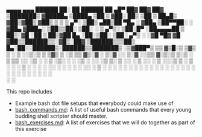  ▄▄▄▄    ▄▄▄        ██████  ██░ ██      ██████  ██ ▄█▀ ██▓ ██▓     ██▓    ▒███████▒
▓█████▄ ▒████▄    ▒██    ▒ ▓██░ ██▒   ▒██    ▒  ██▄█▒ ▓██▒▓██▒    ▓██▒    ▒ ▒ ▒ ▄▀░
▒██▒ ▄██▒██  ▀█▄  ░ ▓██▄   ▒██▀▀██░   ░ ▓██▄   ▓███▄░ ▒██▒▒██░    ▒██░    ░ ▒ ▄▀▒░ 
▒██░█▀  ░██▄▄▄▄██   ▒   ██▒░▓█ ░██      ▒   ██▒▓██ █▄ ░██░▒██░    ▒██░      ▄▀▒   ░
░▓█  ▀█▓ ▓█   ▓██▒▒██████▒▒░▓█▒░██▓   ▒██████▒▒▒██▒ █▄░██░░██████▒░██████▒▒███████▒
░▒▓███▀▒ ▒▒   ▓▒█░▒ ▒▓▒ ▒ ░ ▒ ░░▒░▒   ▒ ▒▓▒ ▒ ░▒ ▒▒ ▓▒░▓  ░ ▒░▓  ░░ ▒░▓  ░░▒▒ ▓░▒░▒
▒░▒   ░   ▒   ▒▒ ░░ ░▒  ░ ░ ▒ ░▒░ ░   ░ ░▒  ░ ░░ ░▒ ▒░ ▒ ░░ ░ ▒  ░░ ░ ▒  ░░░▒ ▒ ░ ▒
 ░    ░   ░   ▒   ░  ░  ░   ░  ░░ ░   ░  ░  ░  ░ ░░ ░  ▒ ░  ░ ░     ░ ░   ░ ░ ░ ░ ░
 ░            ░  ░      ░   ░  ░  ░         ░  ░  ░    ░      ░  ░    ░  ░  ░ ░    
      ░                                                                   ░        

This repo includes

* Example bash dot file setups that everybody could make use of
* [bash_commands.md](bash_commands.md): A list of useful bash commands that every young budding shell scripter should master. 
* [bash_exercises.md](bash_exercises.md): A list of exercises that we will do together as part of this exercise